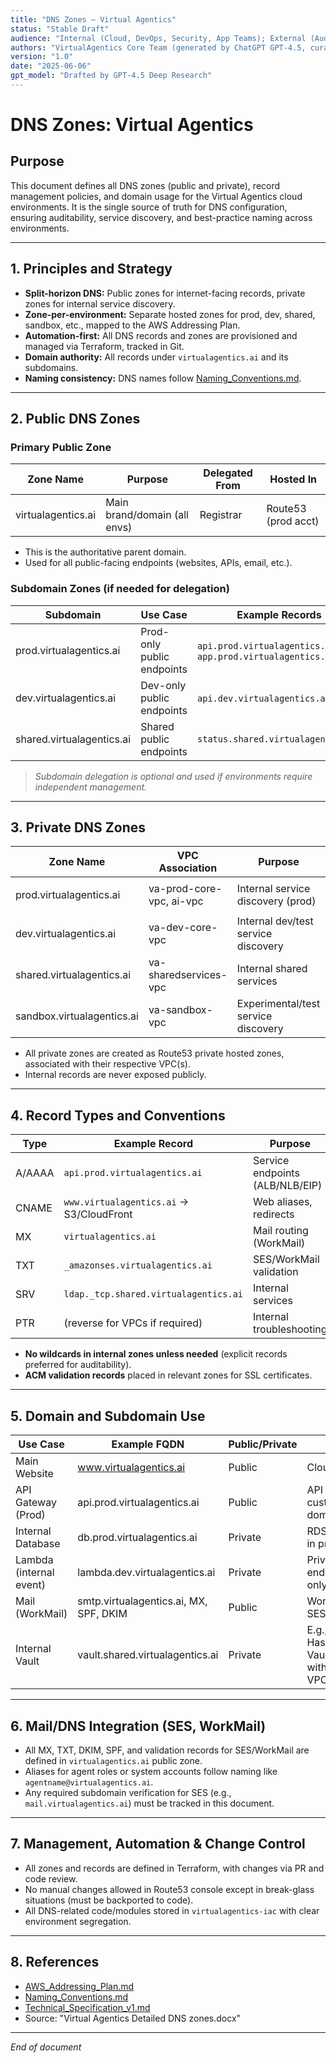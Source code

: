 ```yaml
---
title: "DNS Zones – Virtual Agentics"
status: "Stable Draft"
audience: "Internal (Cloud, DevOps, Security, App Teams); External (Auditors, Stakeholders)"
authors: "VirtualAgentics Core Team (generated by ChatGPT GPT-4.5, curated by Ben)"
version: "1.0"
date: "2025-06-06"
gpt_model: "Drafted by GPT-4.5 Deep Research"
---
```


# DNS Zones: Virtual Agentics

## Purpose

This document defines all DNS zones (public and private), record management policies, and domain usage for the Virtual Agentics cloud environments. It is the single source of truth for DNS configuration, ensuring auditability, service discovery, and best-practice naming across environments.

---

## 1. Principles and Strategy

- **Split-horizon DNS:** Public zones for internet-facing records, private zones for internal service discovery.
- **Zone-per-environment:** Separate hosted zones for prod, dev, shared, sandbox, etc., mapped to the AWS Addressing Plan.
- **Automation-first:** All DNS records and zones are provisioned and managed via Terraform, tracked in Git.
- **Domain authority:** All records under `virtualagentics.ai` and its subdomains.
- **Naming consistency:** DNS names follow [Naming_Conventions.md](Naming_Conventions.md).

---

## 2. Public DNS Zones

### Primary Public Zone

| Zone Name              | Purpose                        | Delegated From | Hosted In             |
|------------------------|--------------------------------|----------------|-----------------------|
| virtualagentics.ai     | Main brand/domain (all envs)   | Registrar      | Route53 (prod acct)   |

- This is the authoritative parent domain.
- Used for all public-facing endpoints (websites, APIs, email, etc.).

### Subdomain Zones (if needed for delegation)

| Subdomain                   | Use Case                      | Example Records                         |
|-----------------------------|-------------------------------|-----------------------------------------|
| prod.virtualagentics.ai     | Prod-only public endpoints    | `api.prod.virtualagentics.ai`, `app.prod.virtualagentics.ai`   |
| dev.virtualagentics.ai      | Dev-only public endpoints     | `api.dev.virtualagentics.ai`, etc.      |
| shared.virtualagentics.ai   | Shared public endpoints       | `status.shared.virtualagentics.ai`      |

> *Subdomain delegation is optional and used if environments require independent management.*

---

## 3. Private DNS Zones

| Zone Name                      | VPC Association                | Purpose                                | Example Records                  |
|--------------------------------|-------------------------------|----------------------------------------|----------------------------------|
| prod.virtualagentics.ai        | va-prod-core-vpc, ai-vpc      | Internal service discovery (prod)      | `db.prod.virtualagentics.ai`, `internal-api.prod.virtualagentics.ai` |
| dev.virtualagentics.ai         | va-dev-core-vpc               | Internal dev/test service discovery    | `db.dev.virtualagentics.ai`, `lambda.dev.virtualagentics.ai`         |
| shared.virtualagentics.ai      | va-sharedservices-vpc         | Internal shared services               | `smtp.shared.virtualagentics.ai`, `vault.shared.virtualagentics.ai`  |
| sandbox.virtualagentics.ai     | va-sandbox-vpc                | Experimental/test service discovery    | `test.sandbox.virtualagentics.ai`                                    |

- All private zones are created as Route53 private hosted zones, associated with their respective VPC(s).
- Internal records are never exposed publicly.

---

## 4. Record Types and Conventions

| Type      | Example Record                         | Purpose                                |
|-----------|----------------------------------------|----------------------------------------|
| A/AAAA    | `api.prod.virtualagentics.ai`          | Service endpoints (ALB/NLB/EIP)        |
| CNAME     | `www.virtualagentics.ai` -> S3/CloudFront| Web aliases, redirects                |
| MX        | `virtualagentics.ai`                   | Mail routing (WorkMail)                |
| TXT       | `_amazonses.virtualagentics.ai`        | SES/WorkMail validation                |
| SRV       | `ldap._tcp.shared.virtualagentics.ai`  | Internal services                      |
| PTR       | (reverse for VPCs if required)         | Internal troubleshooting               |

- **No wildcards in internal zones unless needed** (explicit records preferred for auditability).
- **ACM validation records** placed in relevant zones for SSL certificates.

---

## 5. Domain and Subdomain Use

| Use Case                 | Example FQDN                         | Public/Private | Notes                                             |
|--------------------------|--------------------------------------|----------------|---------------------------------------------------|
| Main Website             | www.virtualagentics.ai               | Public         | CloudFront/S3                                     |
| API Gateway (Prod)       | api.prod.virtualagentics.ai          | Public         | API Gateway custom domain                         |
| Internal Database        | db.prod.virtualagentics.ai           | Private        | RDS endpoint in prod VPC                          |
| Lambda (internal event)  | lambda.dev.virtualagentics.ai        | Private        | Private endpoint, dev only                        |
| Mail (WorkMail)          | smtp.virtualagentics.ai, MX, SPF, DKIM | Public      | WorkMail and SES setup                            |
| Internal Vault           | vault.shared.virtualagentics.ai      | Private        | E.g., HashiCorp Vault, only within shared VPC     |

---

## 6. Mail/DNS Integration (SES, WorkMail)

- All MX, TXT, DKIM, SPF, and validation records for SES/WorkMail are defined in `virtualagentics.ai` public zone.
- Aliases for agent roles or system accounts follow naming like `agentname@virtualagentics.ai`.
- Any required subdomain verification for SES (e.g., `mail.virtualagentics.ai`) must be tracked in this document.

---

## 7. Management, Automation & Change Control

- All zones and records are defined in Terraform, with changes via PR and code review.
- No manual changes allowed in Route53 console except in break-glass situations (must be backported to code).
- All DNS-related code/modules stored in `virtualagentics-iac` with clear environment segregation.

---

## 8. References

- [AWS_Addressing_Plan.md](AWS_Addressing_Plan.md)
- [Naming_Conventions.md](Naming_Conventions.md)
- [Technical_Specification_v1.md](Technical_Specification_v1.md)
- Source: "Virtual Agentics Detailed DNS zones.docx"

---

*End of document*
